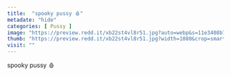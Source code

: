 ```yaml
---
title:  "spooky pussy 🩸"
metadate: "hide"
categories: [ Pussy ]
image: "https://preview.redd.it/xb22st4vl8r51.jpg?auto=webp&s=11e3408b70b461ac05e9b856259581e70250a2e4"
thumb: "https://preview.redd.it/xb22st4vl8r51.jpg?width=1080&crop=smart&auto=webp&s=769cd3161db33c7cb883009777d0e6367b00787b"
visit: ""
---
```

spooky pussy 🩸
